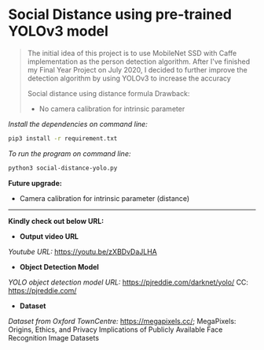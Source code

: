 # Social Distance using pre-trained YOLOv3 model

> The initial idea of this project is to use MobileNet SSD with Caffe implementation as the person detection algorithm. After I've finished my Final Year Project on July 2020, I decided to further improve the detection algorithm by using YOLOv3 to increase the accuracy
>
> Social distance using distance formula
> Drawback:
>
> - No camera calibration for intrinsic parameter

_Install the dependencies on command line:_

```sh
pip3 install -r requirement.txt
```

_To run the program on command line:_

```sh
python3 social-distance-yolo.py
```

**Future upgrade:**

- Camera calibration for intrinsic parameter (distance)

---

**Kindly check out below URL:**

- **Output video URL**

_Youtube URL:_ <https://youtu.be/zXBDvDaJLHA>

- **Object Detection Model**

_YOLO object detection model URL:_ <https://pjreddie.com/darknet/yolo/>
CC: <https://pjreddie.com/>

- **Dataset**

_Dataset from Oxford TownCentre:_ <https://megapixels.cc/>; MegaPixels: Origins, Ethics, and Privacy Implications of Publicly Available Face Recognition Image Datasets
